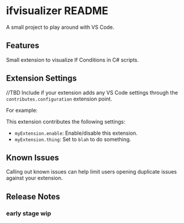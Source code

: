# ifvisualizer README

A small project to play around with VS Code.

## Features

Small extension to visualize If Conditions in C# scripts.


## Extension Settings

//TBD
Include if your extension adds any VS Code settings through the `contributes.configuration` extension point.

For example:

This extension contributes the following settings:

* `myExtension.enable`: Enable/disable this extension.
* `myExtension.thing`: Set to `blah` to do something.

## Known Issues

Calling out known issues can help limit users opening duplicate issues against your extension.

## Release Notes

### early stage wip



